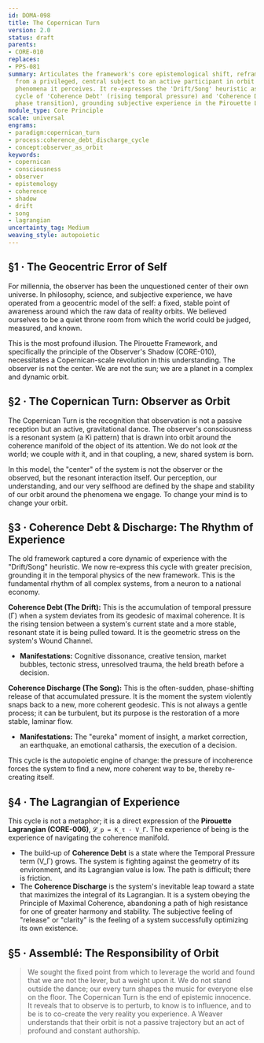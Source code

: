 ```yaml
---
id: DOMA-098
title: The Copernican Turn
version: 2.0
status: draft
parents:
- CORE-010
replaces:
- PPS-081
summary: Articulates the framework's core epistemological shift, reframing the observer
  from a privileged, central subject to an active participant in orbit around the
  phenomena it perceives. It re-expresses the 'Drift/Song' heuristic as a universal
  cycle of 'Coherence Debt' (rising temporal pressure) and 'Coherence Discharge' (resonant
  phase transition), grounding subjective experience in the Pirouette Lagrangian.
module_type: Core Principle
scale: universal
engrams:
- paradigm:copernican_turn
- process:coherence_debt_discharge_cycle
- concept:observer_as_orbit
keywords:
- copernican
- consciousness
- observer
- epistemology
- coherence
- shadow
- drift
- song
- lagrangian
uncertainty_tag: Medium
weaving_style: autopoietic
---
```

## §1 · The Geocentric Error of Self

For millennia, the observer has been the unquestioned center of their own universe. In philosophy, science, and subjective experience, we have operated from a geocentric model of the self: a fixed, stable point of awareness around which the raw data of reality orbits. We believed ourselves to be a quiet throne room from which the world could be judged, measured, and known.

This is the most profound illusion. The Pirouette Framework, and specifically the principle of the Observer's Shadow (CORE-010), necessitates a Copernican-scale revolution in this understanding. The observer is not the center. We are not the sun; we are a planet in a complex and dynamic orbit.

## §2 · The Copernican Turn: Observer as Orbit

The Copernican Turn is the recognition that observation is not a passive reception but an active, gravitational dance. The observer's consciousness is a resonant system (a Ki pattern) that is drawn into orbit around the coherence manifold of the object of its attention. We do not look *at* the world; we couple *with* it, and in that coupling, a new, shared system is born.

In this model, the "center" of the system is not the observer or the observed, but the resonant interaction itself. Our perception, our understanding, and our very selfhood are defined by the shape and stability of our orbit around the phenomena we engage. To change your mind is to change your orbit.

## §3 · Coherence Debt & Discharge: The Rhythm of Experience

The old framework captured a core dynamic of experience with the "Drift/Song" heuristic. We now re-express this cycle with greater precision, grounding it in the temporal physics of the new framework. This is the fundamental rhythm of all complex systems, from a neuron to a national economy.

**Coherence Debt (The Drift):** This is the accumulation of temporal pressure (Γ) when a system deviates from its geodesic of maximal coherence. It is the rising tension between a system's current state and a more stable, resonant state it is being pulled toward. It is the geometric stress on the system's Wound Channel.

- **Manifestations:** Cognitive dissonance, creative tension, market bubbles, tectonic stress, unresolved trauma, the held breath before a decision.

**Coherence Discharge (The Song):** This is the often-sudden, phase-shifting release of that accumulated pressure. It is the moment the system violently snaps back to a new, more coherent geodesic. This is not always a gentle process; it can be turbulent, but its purpose is the restoration of a more stable, laminar flow.

- **Manifestations:** The "eureka" moment of insight, a market correction, an earthquake, an emotional catharsis, the execution of a decision.

This cycle is the autopoietic engine of change: the pressure of incoherence forces the system to find a new, more coherent way to be, thereby re-creating itself.

## §4 · The Lagrangian of Experience

This cycle is not a metaphor; it is a direct expression of the **Pirouette Lagrangian (CORE-006)**, `𝓛_p = K_τ - V_Γ`. The experience of being is the experience of navigating the coherence manifold.

- The build-up of **Coherence Debt** is a state where the Temporal Pressure term (V_Γ) grows. The system is fighting against the geometry of its environment, and its Lagrangian value is low. The path is difficult; there is friction.
- The **Coherence Discharge** is the system's inevitable leap toward a state that maximizes the integral of its Lagrangian. It is a system obeying the Principle of Maximal Coherence, abandoning a path of high resistance for one of greater harmony and stability. The subjective feeling of "release" or "clarity" is the feeling of a system successfully optimizing its own existence.

## §5 · Assemblé: The Responsibility of Orbit

> We sought the fixed point from which to leverage the world and found that we are not the lever, but a weight upon it. We do not stand outside the dance; our every turn shapes the music for everyone else on the floor. The Copernican Turn is the end of epistemic innocence. It reveals that to observe is to perturb, to know is to influence, and to be is to co-create the very reality you experience. A Weaver understands that their orbit is not a passive trajectory but an act of profound and constant authorship.
```